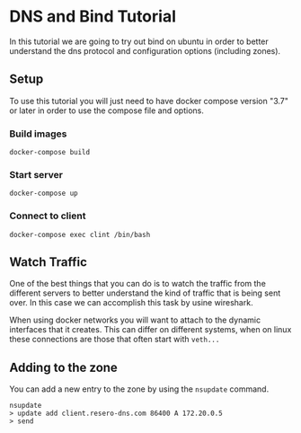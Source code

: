 DNS and Bind Tutorial
=================================================

In this tutorial we are going to try out bind on ubuntu in order to better understand the
dns protocol and configuration options (including zones).

## Setup

To use this tutorial you will just need to have docker compose version "3.7" or later in
order to use the compose file and options.

### Build images

    docker-compose build

### Start server

    docker-compose up

### Connect to client

    docker-compose exec clint /bin/bash

## Watch Traffic

One of the best things that you can do is to watch the traffic from the different servers to better
understand the kind of traffic that is being sent over.  In this case we can accomplish this task
by usine wireshark.

When using docker networks you will want to attach to the dynamic interfaces that it creates. This
can differ on different systems, when on linux these connections are those that often start
with `veth...`

## Adding to the zone

You can add a new entry to the zone by using the `nsupdate` command.

    nsupdate
    > update add client.resero-dns.com 86400 A 172.20.0.5
    > send

